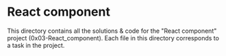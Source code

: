 # React component

This directory contains all the solutions & code for the "React component" project (0x03-React_component). Each file in this directory corresponds to a task in the project.

